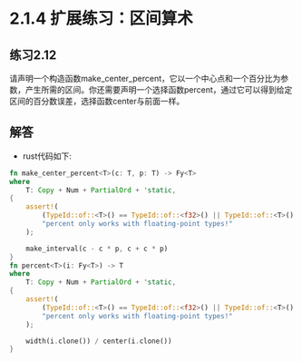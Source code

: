 # 2.1.4 扩展练习：区间算术
## 练习2.12
请声明一个构造函数make_center_percent，它以一个中心点和一个百分比为参数，产生所需的区间。你还需要声明一个选择函数percent，通过它可以得到给定区间的百分数误差，选择函数center与前面一样。

## 解答
* rust代码如下:
```rust
fn make_center_percent<T>(c: T, p: T) -> Fy<T>
where
    T: Copy + Num + PartialOrd + 'static,
{
    assert!(
        (TypeId::of::<T>() == TypeId::of::<f32>() || TypeId::of::<T>() == TypeId::of::<f64>()),
        "percent only works with floating-point types!"
    );

    make_interval(c - c * p, c + c * p)
}
fn percent<T>(i: Fy<T>) -> T
where
    T: Copy + Num + PartialOrd + 'static,
{
    assert!(
        (TypeId::of::<T>() == TypeId::of::<f32>() || TypeId::of::<T>() == TypeId::of::<f64>()),
        "percent only works with floating-point types!"
    );

    width(i.clone()) / center(i.clone())
}
```